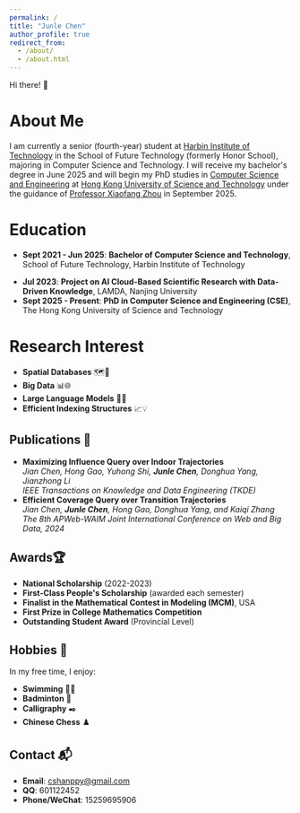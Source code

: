 ```yaml
---
permalink: /
title: "Junle Chen"
author_profile: true
redirect_from: 
  - /about/
  - /about.html
---
```

Hi there! 👋

**About Me**
============

I am currently a senior (fourth-year) student at [Harbin Institute of Technology](https://www.hit.edu.cn/) in the School of Future Technology (formerly Honor School), majoring in Computer Science and Technology. I will receive my bachelor's degree in June 2025 and will begin my PhD studies in [Computer Science and Engineering](https://www.cse.ust.hk/) at [Hong Kong University of Science and Technology](https://hkust.edu.hk/) under the guidance of [Professor Xiaofang Zhou](https://scholar.google.com/citations?hl=zh-CN&user=y6m820wAAAAJ) in September 2025.


# Education

- **Sept 2021 - Jun 2025**: **Bachelor of Computer Science and Technology**, School of Future Technology, Harbin Institute of Technology

* **Jul 2023**: **Project on AI Cloud-Based Scientific Research with Data-Driven Knowledge**, LAMDA, Nanjing University
* **Sept 2025 - Present**: **PhD in Computer Science and Engineering (CSE)**, The Hong Kong University of Science and Technology

Research Interest
=================

- **Spatial Databases** 🗺️📌
- **Big Data** 📊🌐
- **Large Language Models** 🧠🚀
- **Efficient Indexing Structures** 📈💡

Publications 📑
---------------

- **Maximizing Influence Query over Indoor Trajectories**<br>*Jian Chen, Hong Gao, Yuhong Shi, **Junle Chen**, Donghua Yang, Jianzhong Li*<br>_IEEE Transactions on Knowledge and Data Engineering (TKDE)_
- **Efficient Coverage Query over Transition Trajectories**<br> *Jian Chen, **Junle Chen**, Hong Gao, Donghua Yang, and Kaiqi Zhang*<br>_The 8th APWeb-WAIM Joint International Conference on Web and Big Data, 2024_

Awards🏆
--------

- **National Scholarship** (2022-2023)
- **First-Class People's Scholarship** (awarded each semester)
- **Finalist in the Mathematical Contest in Modeling (MCM)**, USA
- **First Prize in College Mathematics Competition**
- **Outstanding Student Award** (Provincial Level)

Hobbies 🎉
----------

In my free time, I enjoy:

- **Swimming** 🏊‍♂️
- **Badminton** 🏸
- **Calligraphy** ✒️
- **Chinese Chess** ♟️

**Contact** 📬
--------------

- **Email**: [cshanppy@gmail.com](mailto:cshanppy@gmail.com)
- **QQ**: 601122452
- **Phone/WeChat**: 15259695906
